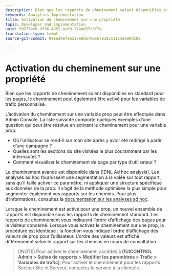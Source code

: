 ```yaml
---
description: Bien que les rapports de cheminement soient disponibles en standard pour les pages, le cheminement peut également être activé pour les variables de trafic personnalisé.
keywords: Analytics Implementation
title: Activation du cheminement sur une propriété
topic: Developer and implementation
uuid: 582f7ecb-3f36-4d52-ac69-f74ad37c5f7a
translation-type: tm+mt
source-git-commit: 99ee24efaa517e8da700c67818c111c4aa90dc02

---
```



# Activation du cheminement sur une propriété

Bien que les rapports de cheminement soient disponibles en standard pour les pages, le cheminement peut également être activé pour les variables de trafic personnalisé.

L’activation du cheminement sur une variable prop peut être effectuée dans Admin Console. La liste suivante comporte quelques exemples d’une question qui peut être résolue en activant le cheminement pour une variable prop.

* Où l’utilisateur se rend-il sur mon site après y avoir été redirigé à partir d’une campagne ?
* Quelles sont les sections du site visitées le plus couramment par les internautes ?
* Comment visualiser le cheminement de page par type d’utilisateur ?

Le cheminement avancé est disponible dans [!DNL Ad hoc analysis]. Les analyses ad hoc fournissent une segmentation à la volée sur tout rapport, sans qu’il faille activer ce paramètre, ni appliquer une structure spécifique aux données de la prop. Il s’agit de la méthode optimisée la plus simple pour segmenter également vos rapports sur les chemins. Pour plus d’informations, consultez la [documentation sur les analyses ad hoc](https://marketing.adobe.com/resources/help/en_US/dsc/).

Lorsque le cheminement est activé pour une prop, un nouvel ensemble de rapports est disponible sous les rapports de cheminement standard. Les rapports de cheminement vous indiquent l’ordre d’affichage des pages pour le visiteur concerné. Lorsque vous activez le cheminement sur une prop, la procédure est identique : la fonction vous indique l’ordre d’affichage des valeurs de prop pour l’utilisateur. L’ordre des valeurs est affiché différemment selon le rapport sur les chemins en cours de consultation.

> [!NOTE] Pour activer le cheminement, accédez à **[!UICONTROL Admin &gt; Suites de rapports &gt; Modifier les paramètres &gt; Trafic &gt; Variables de trafic]**. Pour activer le cheminement pour les rapports Section Site et Serveur, contactez le service à la clientèle.

